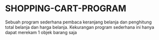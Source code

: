 # SHOPPING-CART-PROGRAM
Sebuah program sederhana pembaca keranjang belanja dan penghitung total belanja dan harga belanja. Kekurangan program sederhana ini hanya dapat merekam 1 objek barang saja
